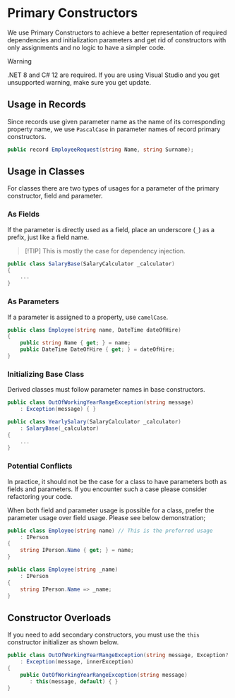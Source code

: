 # Primary Constructors

We use Primary Constructors to achieve a better representation of required
dependencies and initialization parameters and get rid of constructors with only
assignments and no logic to have a simpler code.

> [!WARNING]
>
> .NET 8 and C# 12 are required. If you are using Visual Studio and you get
> unsupported  warning, make sure you get update.

## Usage in Records

Since records use given parameter name as the name of its corresponding property
name, we use `PascalCase` in parameter names of record primary constructors.

```csharp
public record EmployeeRequest(string Name, string Surname);
```

## Usage in Classes

For classes there are two types of usages for a parameter of the primary
constructor, field and parameter.

### As Fields

If the parameter is directly used as a field, place an underscore (`_`) as a
prefix, just like a field name.

> [!TIP] This is mostly the case for dependency injection.

```csharp
public class SalaryBase(SalaryCalculator _calculator)
{
    ...
}
```

### As Parameters

If a parameter is assigned to a property, use `camelCase`.

```csharp
public class Employee(string name, DateTime dateOfHire)
{
    public string Name { get; } = name;
    public DateTime DateOfHire { get; } = dateOfHire;
}
```

### Initializing Base Class

Derived classes must follow parameter names in base constructors.

```csharp
public class OutOfWorkingYearRangeException(string message)
    : Exception(message) { }

public class YearlySalary(SalaryCalculator _calculator)
    : SalaryBase(_calculator)
{
    ...
}
```

### Potential Conflicts

In practice, it should not be the case for a class to have parameters both as
fields and parameters. If you encounter such a case please consider refactoring
your code.

When both field and parameter usage is possible for a class, prefer the
parameter usage over field usage. Please see below demonstration;

```csharp
public class Employee(string name) // This is the preferred usage
    : IPerson
{
    string IPerson.Name { get; } = name;
}

public class Employee(string _name)
    : IPerson
{
    string IPerson.Name => _name;
}
```

## Constructor Overloads

If you need to add secondary constructors, you must use the `this` constructor
initializer as shown below.

```csharp
public class OutOfWorkingYearRangeException(string message, Exception? innerException)
    : Exception(message, innerException)
{
    public OutOfWorkingYearRangeException(string message)
       : this(message, default) { }
}
```
